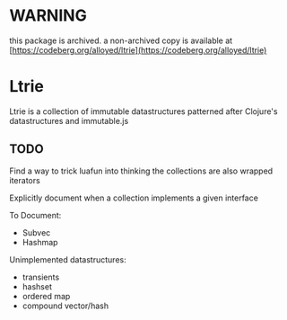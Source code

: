 # WARNING
this package is archived. a non-archived copy is available at [https://codeberg.org/alloyed/ltrie](https://codeberg.org/alloyed/ltrie)

# Ltrie

Ltrie is a collection of immutable datastructures patterned after
Clojure's datastructures and immutable.js

## TODO

Find a way to trick luafun into thinking the collections are also
wrapped iterators

Explicitly document when a collection implements a given interface

To Document:
* Subvec
* Hashmap

Unimplemented datastructures:
* transients
* hashset
* ordered map
* compound vector/hash
